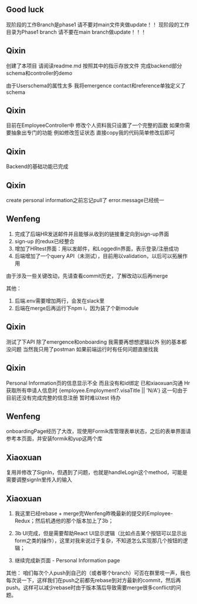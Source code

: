 ## Good luck
现阶段的工作Branch是phase1 请不要对main文件夹做update！！
现阶段的工作目录为Phase1 branch 请不要在main branch做update！！！

## Qixin 
创建了本项目 请阅读readme.md 按照其中的指示存放文件
完成backend部分schema和controller的demo

由于Userschema的属性太多 我将emergence contact和reference单独定义了schema

## Qixin
目前在EmployeeController中 修改个人资料我只设置了一个完整的函数 如果你需要抽象出专门的功能 例如修改签证状态 直接copy我的代码简单修改后即可

## Qixin
Backend的基础功能已完成

## Qixin
create personal information之前忘记pull了
error.message已经统一

## Wenfeng
1. 完成了后端HR发送邮件并且能够从收到的链接重定向到sign-up界面
2. sign-up 的redux已经整合
3. 增加了HRtest界面：用以发邮件，和LoggedIn界面，表示登录/注册成功
4. 后端增加了一个query API（未测试），目前用以validation，以后可以拓展作用

由于涉及一些关键改动，先请查看commit历史，了解改动以后再merge

其他：
1. 后端.env需要增加两行，会发在slack里
2. 后端在merge后再运行下npm i，因为装了个新module

## Qixin
测试了下API 除了emergence和onboarding 我需要再想想逻辑以外 别的基本都没问题 当然我只用了postman 如果前端运行时有任何问题直接找我

## Qixin
Personal Information页的信息显示不全 而且没有和id绑定 已和xiaoxuan沟通
Hr获取所有申请人信息时 <Td>{employee.Employment?.visaTitle || 'N/A'}</Td> 这一句由于目前还没有完成完整的信息注册 暂时难以test 待办


## Wenfeng
onboardingPage经历了大改，现使用Formik库管理表单状态，之后的表单界面请参考本页面，并安装formik和yup这两个库

## Xiaoxuan
复用并修改了SignIn，但遇到了问题，也就是handleLogin这个method，可能是需要调整signIn里传入的输入

## Xiaoxuan
1. 我这里已经rebase + merge完Wenfeng昨晚最新的提交的Employee-Redux；然后机遇他的那个版本加上了3b；

2. 3b UI完成，但是需要帮助React UI显示逻辑（比如点击某个按钮可以显示出form之类的操作），这里对我来说过于复杂，不知道怎么实现那几个按钮的逻辑；

3. 继续完成新页面 - Personal Information page

其他：
咱们每次个人push到自己的（或者哪个branch）可否在群里吱一声，我也每次说一下，这样我们在push之前都先rebase到对方最新的commit，然后再push。这样可以减少rebase时由于版本落后导致需要merge很多conflict的问题。
